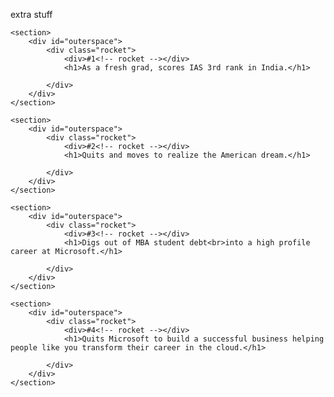 extra stuff

    <section>
    	<div id="outerspace">
    	  	<div class="rocket">
    			<div>#1<!-- rocket --></div>
    			<h1>As a fresh grad, scores IAS 3rd rank in India.</h1>

  			</div>
		</div>
	</section>

    <section>
    	<div id="outerspace">
    	  	<div class="rocket">
    			<div>#2<!-- rocket --></div>
    			<h1>Quits and moves to realize the American dream.</h1>

  			</div>
		</div>
	</section>

    <section>
    	<div id="outerspace">
    	  	<div class="rocket">
    			<div>#3<!-- rocket --></div>
    			<h1>Digs out of MBA student debt<br>into a high profile career at Microsoft.</h1>

  			</div>
		</div>
	</section>

    <section>
    	<div id="outerspace">
    	  	<div class="rocket">
    			<div>#4<!-- rocket --></div>
    			<h1>Quits Microsoft to build a successful business helping people like you transform their career in the cloud.</h1>

  			</div>
		</div>
	</section>
